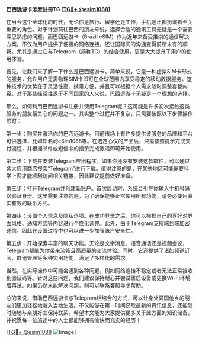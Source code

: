 **巴西远游卡怎麽註冊TG [[TG💪+ @esim1088](https://t.me/s/esim1088)]**

在当今这个全球化的时代，无论你是旅行、留学还是工作，手机通讯都扮演着至关重要的角色。对于计划前往巴西的朋友来说，选择合适的通讯工具无疑是一个需要深思熟虑的问题。而巴西远游卡（Brazil eSIM）作为近年来备受推崇的通信解决方案，不仅为用户提供了便捷的网络连接，还让国际间的沟通变得前所未有的顺畅。尤其是通过它与Telegram（简称TG）的结合使用，更是大大提升了用户的使用体验。

首先，让我们来了解一下什么是巴西远游卡。简单来说，它是一种虚拟SIM卡形式的服务，允许用户无需物理SIM卡即可在全球范围内享受稳定的移动数据服务。这种技术的优势在于灵活性高、携带方便，并且可以根据个人需求随时调整套餐内容。对于那些经常往返于不同国家的人来说，巴西远游卡无疑是一个理想的选择。

那么，如何利用巴西远游卡注册并使用Telegram呢？这可能是许多初次接触这类服务的朋友最关心的问题之一。其实整个过程并不复杂，只需要按照以下步骤操作即可：

第一步：购买并激活你的巴西远游卡。目前市场上有许多提供该服务的品牌和平台可供选择，比如知名的eSim1088等。在选定心仪的产品后，只需按照提示完成支付流程，并根据邮件或短信中的指示完成激活即可开始使用。

第二步：下载并安装Telegram应用程序。如果你还没有安装这款软件，可以通过各大应用商店搜索“Telegram”进行下载。值得注意的是，在某些地区可能需要科学上网才能顺利访问相关链接，因此建议提前做好准备。

第三步：打开Telegram并创建新账户。首次启动时，系统会引导你输入手机号码以验证身份。这里需要注意的是，为了确保能够正常使用所有功能，请务必使用真实有效的联系方式。

第四步：设置个人信息及隐私选项。在成功登录之后，你可以根据自己的喜好对界面风格、通知方式等内容进行个性化调整。此外，由于Telegram支持端到端加密通信，因此在设置过程中也可以进一步加强账户安全性。

第五步：开始探索丰富的聊天功能。无论是文字消息、语音通话还是视频会议，Telegram都能为你带来流畅且高质量的交流体验。同时，它还提供了诸如频道订阅、群组管理等多种实用功能，满足了多样化的需求。

当然，在实际操作中可能会遇到各种问题，例如网络连接不稳定或者无法正常接收到验证码等。针对这些问题，我们建议保持耐心并尝试重启设备或更换Wi-Fi环境后再试。如果仍然未能解决问题，则可以联系客服寻求帮助。

总的来说，借助巴西远游卡与Telegram相结合的方式，可以让身处异国他乡的朋友们更加轻松地融入当地生活。不仅能够在第一时间获取最新的资讯信息，还能随时随地与亲朋好友保持联系。希望本文能为大家提供更多关于此方面的知识储备，并祝愿每一位旅途中的人士都能够拥有愉快而充实的经历！

[[TG💪+ @esim1088](https://t.me/s/esim1088) ![Image](https://i.postimg.cc/4NQfJmqS/Snipaste-2025-05-13-00-14-12.png)]